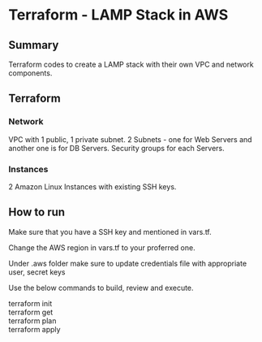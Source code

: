 # Terraform - LAMP Stack in AWS

## Summary

Terraform codes to create a LAMP stack with their own VPC and network components.

## Terraform

### Network
VPC with 1 public, 1 private subnet.
2 Subnets - one for Web Servers and another one is for DB Servers.
Security groups for each Servers.

### Instances
2 Amazon Linux Instances with existing SSH keys.

## How to run

Make sure that you have a SSH key and mentioned in vars.tf.

Change the AWS region in vars.tf to your proferred one.

Under .aws folder make sure to update credentials file with appropriate user, secret keys

Use the below commands to build, review and execute.

terraform init  
terraform get  
terraform plan  
terraform apply  
